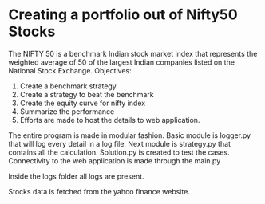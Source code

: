 # Creating a portfolio out of Nifty50 Stocks

The NIFTY 50 is a benchmark Indian stock market index that represents the weighted average of 50
of the largest Indian companies listed on the National Stock Exchange.
Objectives:

1. Create a benchmark strategy
2. Create a strategy to beat the benchmark
3. Create the equity curve for nifty index
4. Summarize the performance
5. Efforts are made to host the details to web application.

The entire program is made in modular fashion. Basic module is logger.py that will log every detail in a log file. Next module is strategy.py that contains all the calculation. 
Solution.py is created to test the cases.
Connectivity to the web application is made through the main.py 

Inside the logs folder all logs are present.

Stocks data is fetched from the yahoo finance website. 

